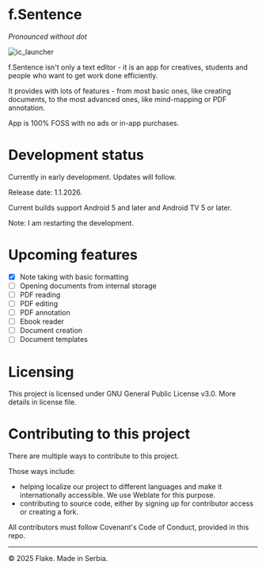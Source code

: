 # f.Sentence
*Pronounced without dot*

![ic_launcher](https://github.com/user-attachments/assets/094cf8ce-40c3-4105-9948-02e25955561a)

f.Sentence isn't only a text editor - it is an app for creatives, students and people who want to get work done efficiently. 

It provides with lots of features - from most basic ones, like creating documents, to the most advanced ones, like mind-mapping or PDF annotation. 

App is 100% FOSS with no ads or in-app purchases.

# Development status

Currently in early development. Updates will follow. 

Release date: 1.1.2026.

Current builds support Android 5 and later and Android TV 5 or later.

Note: I am restarting the development.

# Upcoming features

- [X] Note taking with basic formatting
- [ ] Opening documents from internal storage
- [ ] PDF reading
- [ ] PDF editing
- [ ] PDF annotation
- [ ] Ebook reader
- [ ] Document creation
- [ ] Document templates

# Licensing

This project is licensed under GNU General Public License v3.0. More details in license file. 

# Contributing to this project

There are multiple ways to contribute to this project.

Those ways include:
- helping localize our project to different languages and make it internationally accessible. We use Weblate for this purpose.
- contributing to source code, either by signing up for contributor access or creating a fork.

All contributors must follow Covenant's Code of Conduct, provided in this repo. 

-----------------------------------------------
© 2025 Flake. Made in Serbia. 
